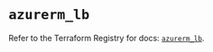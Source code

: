 # `azurerm_lb`

Refer to the Terraform Registry for docs: [`azurerm_lb`](https://registry.terraform.io/providers/hashicorp/azurerm/3.103.0/docs/resources/lb).
